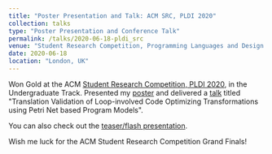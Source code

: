 ```yaml
---
title: "Poster Presentation and Talk: ACM SRC, PLDI 2020"
collection: talks
type: "Poster Presentation and Conference Talk"
permalink: /talks/2020-06-18-pldi_src
venue: "Student Research Competition, Programming Languages and Design Interface conference"
date: 2020-06-18
location: "London, UK"
---
```


Won Gold at the ACM <a href="https://pldi20.sigplan.org/track/pldi-2020-Student-Research-Competition#Call-for-Student-Research-Competition-Submissions">Student Research Competition, PLDI 2020</a>, in the Undergraduate Track. Presented my <a href="pldi20_poster.pdf">poster</a> and delivered a <a href="https://youtu.be/AqL-v29fpNc?t=11277">talk</a> titled "Translation Validation of Loop-involved Code Optimizing Transformations using Petri Net based Program Models".

You can also check out the <a href="https://www.youtube.com/watch?v=1DaDORt1Nzc"> teaser/flash presentation</a>.

Wish me luck for the ACM Student Research Competition Grand Finals!
